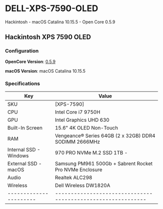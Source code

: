 # DELL-XPS-7590-OLED

Hackintosh - macOS Catalina 10.15.5 - Open Core 0.5.9

## Hackintosh XPS 7590 OLED



### Configuration

**OpenCore Version**: [0.5.9](https://github.com/acidanthera/OpenCorePkg/releases)

**macOS Version**: macOS Catalina 10.15.5

### Specifications

| Key                    | Value                                                        |
| ---------------------- | ------------------------------------------------------------ |
| SKU                    | [XPS-7590]|                                                  |
| CPU                    | Intel Core i7 9750H                                          |
| GPU                    | Intel Graphics UHD 630                                       |
| Built-In Screen        | 15.6"  4K OLED Non-Touch                                     |
| RAM                    | Vengeance® Series 64GB (2 x 32GB) DDR4 SODIMM 2666MHz        |
| Internal SSD - Windows | 970 PRO NVMe M.2 SSD 1TB -                                   |
| External SSD - macOS   | Samsung PM961 500Gb + Sabrent Rocket Pro NVMe Enclosure      |
| Audio                  | Realtek ALC298                                               |
| Wireless               | Dell Wireless DW1820A                |
| ---------------------- | ------------------------------------------------------------ |


